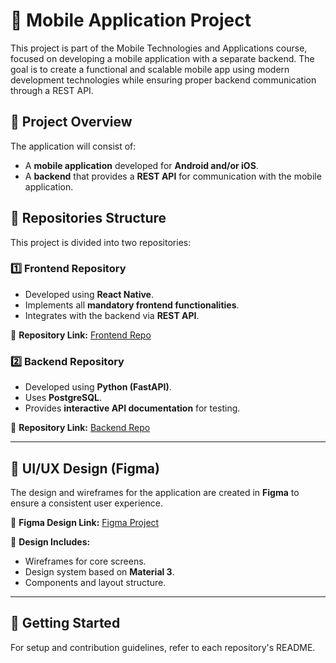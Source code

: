 # 📱 Mobile Application Project
This project is part of the Mobile Technologies and Applications course, focused on developing a mobile application with a separate backend. The goal is to create a functional and scalable mobile app using modern development technologies while ensuring proper backend communication through a REST API.

## 📌 Project Overview
The application will consist of:

- A **mobile application** developed for **Android and/or iOS**.
- A **backend** that provides a **REST API** for communication with the mobile application.

## 📂 Repositories Structure
This project is divided into two repositories:

### 1️⃣ **Frontend Repository**
- Developed using **React Native**.
- Implements all **mandatory frontend functionalities**.
- Integrates with the backend via **REST API**.

🔗 **Repository Link:** [Frontend Repo](https://github.com/mtaa-project/mtaa-frontend)

### 2️⃣ **Backend Repository**
- Developed using **Python (FastAPI)**.
- Uses **PostgreSQL**.
- Provides **interactive API documentation** for testing.

🔗 **Repository Link:** [Backend Repo](https://github.com/mtaa-project/mtaa-backend)

---

## 🎨 UI/UX Design (Figma)
The design and wireframes for the application are created in **Figma** to ensure a consistent user experience.

🔗 **Figma Design Link:** [Figma Project](https://www.figma.com/design/bgWJU4vmLcKdq6448wBSAU/MTAA-APP-MD3?node-id=59796-555&p=f&t=PRIzeDSWE4dFbi6p-0)

📌 **Design Includes:**
- Wireframes for core screens.
- Design system based on **Material 3**.
- Components and layout structure.

---

## 🚀 Getting Started
For setup and contribution guidelines, refer to each repository's README.

